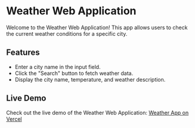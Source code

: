 # Weather Web Application

Welcome to the Weather Web Application! This app allows users to check the current weather conditions for a specific city.

## Features

- Enter a city name in the input field.
- Click the "Search" button to fetch weather data.
- Display the city name, temperature, and weather description.

## Live Demo

Check out the live demo of the Weather Web Application: [Weather App on Vercel](https://ratnesh-weather-app.vercel.app/)


